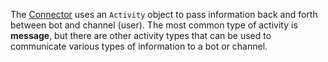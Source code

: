 The [Connector](~/~/dotnet/concepts.md#connector) uses an `Activity` object to pass information back and forth between bot and channel (user). 
The most common type of activity is **message**, but there are other activity types that can be used to communicate various types of information to a bot or channel. 